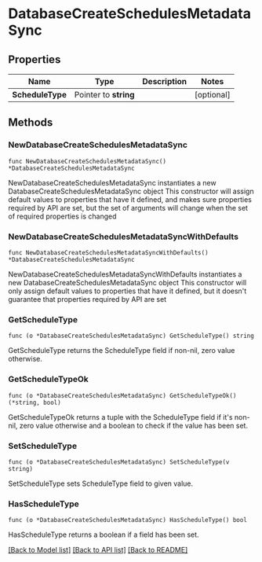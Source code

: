 # DatabaseCreateSchedulesMetadataSync

## Properties

Name | Type | Description | Notes
------------ | ------------- | ------------- | -------------
**ScheduleType** | Pointer to **string** |  | [optional] 

## Methods

### NewDatabaseCreateSchedulesMetadataSync

`func NewDatabaseCreateSchedulesMetadataSync() *DatabaseCreateSchedulesMetadataSync`

NewDatabaseCreateSchedulesMetadataSync instantiates a new DatabaseCreateSchedulesMetadataSync object
This constructor will assign default values to properties that have it defined,
and makes sure properties required by API are set, but the set of arguments
will change when the set of required properties is changed

### NewDatabaseCreateSchedulesMetadataSyncWithDefaults

`func NewDatabaseCreateSchedulesMetadataSyncWithDefaults() *DatabaseCreateSchedulesMetadataSync`

NewDatabaseCreateSchedulesMetadataSyncWithDefaults instantiates a new DatabaseCreateSchedulesMetadataSync object
This constructor will only assign default values to properties that have it defined,
but it doesn't guarantee that properties required by API are set

### GetScheduleType

`func (o *DatabaseCreateSchedulesMetadataSync) GetScheduleType() string`

GetScheduleType returns the ScheduleType field if non-nil, zero value otherwise.

### GetScheduleTypeOk

`func (o *DatabaseCreateSchedulesMetadataSync) GetScheduleTypeOk() (*string, bool)`

GetScheduleTypeOk returns a tuple with the ScheduleType field if it's non-nil, zero value otherwise
and a boolean to check if the value has been set.

### SetScheduleType

`func (o *DatabaseCreateSchedulesMetadataSync) SetScheduleType(v string)`

SetScheduleType sets ScheduleType field to given value.

### HasScheduleType

`func (o *DatabaseCreateSchedulesMetadataSync) HasScheduleType() bool`

HasScheduleType returns a boolean if a field has been set.


[[Back to Model list]](../README.md#documentation-for-models) [[Back to API list]](../README.md#documentation-for-api-endpoints) [[Back to README]](../README.md)


